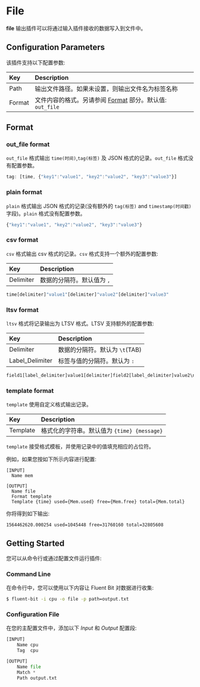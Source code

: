 # File

**file** 输出插件可以将通过输入插件接收的数据写入到文件中。

## Configuration Parameters

该插件支持以下配置参数:

| Key | Description |
| :--- | :--- |
| Path | 输出文件路径。如果未设置，则输出文件名为标签名称 |
| Format | 文件内容的格式。另请参阅 [Format](file.md#format) 部分。默认值: `out_file` |

## Format

### out\_file format

`out_file` 格式输出 `time(时间)`,`tag(标签)` 及 JSON 格式的记录。`out_file` 格式没有配置参数。

```javascript
tag: [time, {"key1":"value1", "key2":"value2", "key3":"value3"}]
```

### plain format

`plain` 格式输出 JSON 格式的记录\(没有额外的 `tag(标签)` and `timestamp(时间戳)` 字段\)。`plain` 格式没有配置参数。

```javascript
{"key1":"value1", "key2":"value2", "key3":"value3"}
```

### csv format

`csv` 格式输出 csv 格式的记录。`csv` 格式支持一个额外的配置参数:

| Key | Description |
| :--- | :--- |
| Delimiter | 数据的分隔符。默认值为 `,` |

```python
time[delimiter]"value1"[delimiter]"value2"[delimiter]"value3"
```

### ltsv format

`ltsv` 格式将记录输出为 LTSV 格式。LTSV 支持额外的配置参数:

| Key | Description |
| :--- | :--- |
| Delimiter | 数据的分隔符。默认为 `\t`\(TAB\) |
| Label\_Delimiter | 标签与值的分隔符。默认为 `:` |

```python
field1[label_delimiter]value1[delimiter]field2[label_delimiter]value2\n
```

### template format

`template` 使用自定义格式输出记录。

| Key | Description |
| :--- | :--- |
| Template | 格式化的字符串。默认值为 `{time} {message}` |

`template` 接受格式模板，并使用记录中的值填充相应的占位符。

例如，如果您按如下所示内容进行配置:

```text
[INPUT]
  Name mem

[OUTPUT]
  Name file
  Format template
  Template {time} used={Mem.used} free={Mem.free} total={Mem.total}
```

你将得到如下输出:

```text
1564462620.000254 used=1045448 free=31760160 total=32805608
```

## Getting Started

您可以从命令行或通过配置文件运行插件:

### Command Line

在命令行中，您可以使用以下内容让 Fluent Bit 对数据进行收集:

```bash
$ fluent-bit -i cpu -o file -p path=output.txt
```

### Configuration File

在您的主配置文件中，添加以下 _Input_ 和 _Output_ 配置段:

```python
[INPUT]
    Name cpu
    Tag  cpu

[OUTPUT]
    Name file
    Match *
    Path output.txt
```

